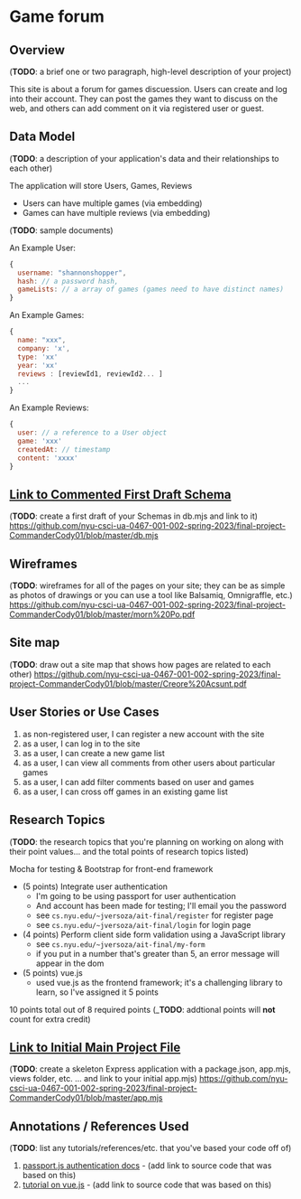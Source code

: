 <!-- The content below is an example project proposal / requirements document. Replace the text below the lines marked "__TODO__" with details specific to your project. Remove the "TODO" lines. -->

<!-- (__TODO__: your project name) -->



# Game forum

## Overview

(__TODO__: a brief one or two paragraph, high-level description of your project)

This site is about a forum for games discuession. Users can create and log into their account. They can post the games they want to discuss on the web, and others can add comment on it via registered user or guest.


## Data Model

(__TODO__: a description of your application's data and their relationships to each other) 

The application will store Users, Games, Reviews

* Users can have multiple games (via embedding)
* Games can have multiple reviews (via embedding)

(__TODO__: sample documents)

An Example User:

```javascript
{
  username: "shannonshopper",
  hash: // a password hash,
  gameLists: // a array of games (games need to have distinct names)
}
```

An Example Games:
```javascript
{
  name: "xxx",
  company: 'x',
  type: 'xx'
  year: 'xx'
  reviews : [reviewId1, reviewId2... ]
  ...
}
```

An Example Reviews:
```javascript
{
  user: // a reference to a User object
  game: 'xxx'
  createdAt: // timestamp
  content: 'xxxx'
}
```


## [Link to Commented First Draft Schema](db.mjs) 

(__TODO__: create a first draft of your Schemas in db.mjs and link to it)
https://github.com/nyu-csci-ua-0467-001-002-spring-2023/final-project-CommanderCody01/blob/master/db.mjs



## Wireframes

(__TODO__: wireframes for all of the pages on your site; they can be as simple as photos of drawings or you can use a tool like Balsamiq, Omnigraffle, etc.)
https://github.com/nyu-csci-ua-0467-001-002-spring-2023/final-project-CommanderCody01/blob/master/morn%20Po.pdf



## Site map

(__TODO__: draw out a site map that shows how pages are related to each other)
https://github.com/nyu-csci-ua-0467-001-002-spring-2023/final-project-CommanderCody01/blob/master/Creore%20Acsunt.pdf



## User Stories or Use Cases


1. as non-registered user, I can register a new account with the site
2. as a user, I can log in to the site
3. as a user, I can create a new game list
4. as a user, I can view all comments from other users about particular games
5. as a user, I can add filter comments based on user and games
6. as a user, I can cross off games in an existing game list

## Research Topics

(__TODO__: the research topics that you're planning on working on along with their point values... and the total points of research topics listed)

Mocha for testing & Bootstrap for front-end framework
* (5 points) Integrate user authentication
    * I'm going to be using passport for user authentication
    * And account has been made for testing; I'll email you the password
    * see <code>cs.nyu.edu/~jversoza/ait-final/register</code> for register page
    * see <code>cs.nyu.edu/~jversoza/ait-final/login</code> for login page
* (4 points) Perform client side form validation using a JavaScript library
    * see <code>cs.nyu.edu/~jversoza/ait-final/my-form</code>
    * if you put in a number that's greater than 5, an error message will appear in the dom
* (5 points) vue.js
    * used vue.js as the frontend framework; it's a challenging library to learn, so I've assigned it 5 points

10 points total out of 8 required points (___TODO__: addtional points will __not__ count for extra credit)


## [Link to Initial Main Project File](app.mjs) 

(__TODO__: create a skeleton Express application with a package.json, app.mjs, views folder, etc. ... and link to your initial app.mjs)
https://github.com/nyu-csci-ua-0467-001-002-spring-2023/final-project-CommanderCody01/blob/master/app.mjs


## Annotations / References Used

(__TODO__: list any tutorials/references/etc. that you've based your code off of)

1. [passport.js authentication docs](http://passportjs.org/docs) - (add link to source code that was based on this)
2. [tutorial on vue.js](https://vuejs.org/v2/guide/) - (add link to source code that was based on this)

